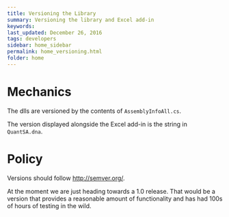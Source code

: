 ```yaml
---
title: Versioning the Library
summary: Versioning the library and Excel add-in
keywords: 
last_updated: December 26, 2016
tags: developers
sidebar: home_sidebar
permalink: home_versioning.html
folder: home
---
```


# Mechanics

The dlls are versioned by the contents of `AssemblyInfoAll.cs`.

The version displayed alongside the Excel add-in is the string in `QuantSA.dna`.

# Policy

Versions should follow <http://semver.org/>.

At the moment we are just heading towards a 1.0 release.  That would be a version that provides a reasonable amount of functionality and has had 100s of hours of testing in the wild.

